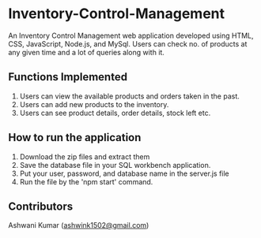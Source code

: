 # Inventory-Control-Management

An Inventory Control Management web application developed using HTML, CSS, JavaScript, Node.js, and MySql. Users can check no. of products at any given time and a lot of queries along with it.

## Functions Implemented
1. Users can view the available products and orders taken in the past.
2. Users can add new products to the inventory.
3. Users can see product details, order details, stock left etc.

## How to  run the application
1. Download the zip files and extract them
2. Save the database file in your SQL workbench application.
3. Put your user, password, and database name in the server.js file
4. Run the file by the 'npm start' command.

## Contributors
Ashwani Kumar (ashwink1502@gmail.com)
